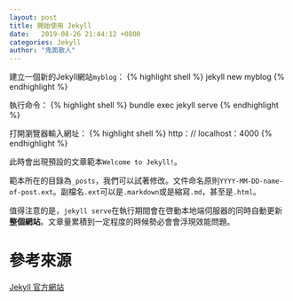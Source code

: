 ```yaml
---
layout: post
title: 開始使用 Jekyll
date:   2019-08-26 21:44:12 +0800
categories: Jekyll
author: "鬼面散人"
---
```




建立一個新的Jekyll網站`myblog`：
{% highlight shell %}
jekyll new myblog
{% endhighlight %}

執行命令：
{% highlight shell %}
bundle exec jekyll serve
{% endhighlight %}

打開瀏覽器輸入網址：
{% highlight shell %}
http：// localhost：4000
{% endhighlight %}

此時會出現預設的文章範本`Welcome to Jekyll!`。

範本所在的目錄為`_posts`，我們可以試著修改。文件命名原則`YYYY-MM-DD-name-of-post.ext`。副檔名`.ext`可以是`.markdown`或是縮寫`.md`，甚至是`.html`。


值得注意的是，`jekyll serve`在執行期間會在啓動本地端伺服器的同時自動更新**整個網站**。文章量累積到一定程度的時候勢必會會浮現效能問題。


# 參考來源
[Jekyll 官方網站][jekyll-docs]


[jekyll-docs]: https://jekyllrb.com/docs/home
[jekyll-markdown]: https://jekyllrb.com/docs/configuration/markdown/
[jekyll-kramdown-syntax]: https://kramdown.gettalong.org/syntax.html
